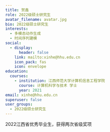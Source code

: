 ```yaml
---
title: 贺鑫
role: 2022级硕士研究生
avatar_filename: avatar.jpg
bio: 2022级硕士研究生
interests:
  - 多模态动作生成
  - 时间序列建模
social:
  - display:
      header: false
    link: mailto:xinhe@hhu.edu.cn
    icon_pack: fas
    icon: envelope
education:
  courses:
    - institution: 江西师范大学计算机信息工程学院
      course: 计算机科学与技术 学士
      year: 2021
email: xinhe@hhu.edu.cn
superuser: false
user_groups:
  - 2022级硕士研究生
---
```

2022江西省优秀毕业生，获得两次省级奖项
